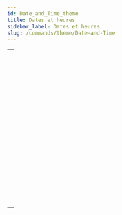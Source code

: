 ```yaml
---
id: Date_and_Time_theme
title: Dates et heures
sidebar_label: Dates et heures
slug: /commands/theme/Date-and-Time
---
```


|                                                                                                             |
| ----------------------------------------------------------------------------------------------------------- |
| [<!-- INCLUDE #_command_.Add to date.Syntax -->](../../commands-legacy/add-to-date.md)<br/>                 |
| [<!-- INCLUDE #_command_.Current date.Syntax -->](../../commands-legacy/current-date.md)<br/>               |
| [<!-- INCLUDE #_command_.Current time.Syntax -->](../../commands-legacy/current-time.md)<br/>               |
| [<!-- INCLUDE #_command_.Date.Syntax -->](../../commands-legacy/date.md)<br/>                               |
| [<!-- INCLUDE #_command_.Day number.Syntax -->](../../commands-legacy/day-number.md)<br/>                   |
| [<!-- INCLUDE #_command_.Day of.Syntax -->](../../commands-legacy/day-of.md)<br/>                           |
| [<!-- INCLUDE #_command_.Milliseconds.Syntax -->](../../commands-legacy/milliseconds.md)<br/>               |
| [<!-- INCLUDE #_command_.Month of.Syntax -->](../../commands-legacy/month-of.md)<br/>                       |
| [<!-- INCLUDE #_command_.SET DEFAULT CENTURY.Syntax -->](../../commands-legacy/set-default-century.md)<br/> |
| [<!-- INCLUDE #_command_.Tickcount.Syntax -->](../../commands-legacy/tickcount.md)<br/>                     |
| [<!-- INCLUDE #_command_.Time.Syntax -->](../../commands-legacy/time.md)<br/>                               |
| [<!-- INCLUDE #_command_.Time string.Syntax -->](../../commands-legacy/time-string.md)<br/>                 |
| [<!-- INCLUDE #_command_.Timestamp.Syntax -->](../../commands-legacy/timestamp.md)<br/>                     |
| [<!-- INCLUDE #_command_.Year of.Syntax -->](../../commands-legacy/year-of.md)<br/>                         |
